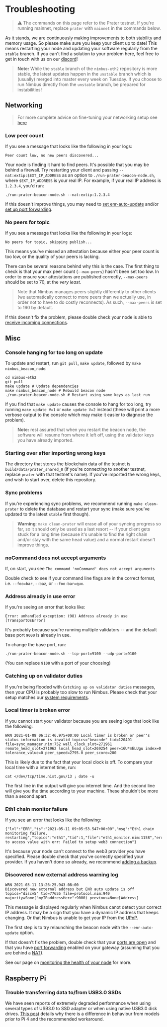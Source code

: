 # Troubleshooting

> ⚠️  The commands on this page refer to the Prater testnet. If you're running mainnet, replace `prater` with `mainnet` in the commands below.


As it stands, we are continuously making improvements to both stability and memory usage. So please make sure you keep your client up to date! This means restarting your node and updating your software regularly from the `stable` branch. If you can't find a solution to your problem here, feel free to get in touch with us on our [discord](https://discord.com/invite/XRxWahP)!

> **Note:** While the `stable` branch of the `nimbus-eth2` repository is more stable, the latest updates happen in the `unstable` branch which is (usually) merged into master every week on Tuesday. If you choose to run Nimbus directly from the `unstable` branch, be prepared for instabilities!


## Networking

> For more complete advice on fine-tuning your networking setup see [here](./networking.md)

### Low peer count

If you see a message that looks like the following in your logs:

```
Peer count low, no new peers discovered...
```

Your node is finding it hard to find peers. It's possible that you  may be behind a firewall. Try restarting your client and passing `--nat:extip:$EXT_IP_ADDRESS` as an option to `./run-prater-beacon-node.sh`, where `$EXT_IP_ADDRESS` is your real IP. For example, if your real IP address is `1.2.3.4`, you'd run:

```
./run-prater-beacon-node.sh --nat:extip:1.2.3.4
```

If this doesn't improve things, you may need to [set enr-auto-update](./networking.md#set-enr-auto-update) and/or [set up port forwarding](./networking.md#set-up-port-forwarding).

### No peers for topic

If you see a message that looks like the following in your logs:

```
No peers for topic, skipping publish...
```

This means you've missed an attestation because either your peer count is too low, or the quality of your peers is lacking.

There can be several reasons behind why this is the case. The first thing to check is that your max peer count (`--max-peers`) hasn't been set too low. In order to ensure your attestations are published correctly, `--max-peers` should be set to 70, at the *very least*.

> Note that Nimbus manages peers slightly differently to other clients (we automatically connect to more peers than we actually use, in order not to have to do costly reconnects). As such, `--max-peers` is set to 160 by default.

If this doesn't fix the problem, please double check your node is able to [receive incoming connections](./networking.md#check-for-incoming-connections).

## Misc
### Console hanging for too long on update

To update and restart, run `git pull`, `make update`, followed by `make nimbus_beacon_node`:

```
cd nimbus-eth2
git pull
make update # Update dependencies
make nimbus_beacon_node # Rebuild beacon node
./run-prater-beacon-node.sh # Restart using same keys as last run
```

If you find that `make update` causes the console to hang for too long, try running `make update V=1` or `make update V=2` instead (these will print a more verbose output to the console which may make it easier to diagnose the problem).

>**Note:** rest assured that when you restart the beacon node, the software will resume from where it left off, using the validator keys you have already imported.

### Starting over after importing wrong keys
The directory that stores the blockchain data of the testnet is `build/data/prater_shared_0` (if you're connecting to another testnet, replace `prater` with that testnet's name). If you've imported the wrong keys, and wish to start over, delete this repository.

### Sync problems
If you’re experiencing sync problems, we recommend running `make clean-prater` to delete the database and restart your sync (make sure you’ve updated to the latest `stable` first though).

> **Warning**: `make clean-prater` will erase all of your syncing progress so far, so it should only be used as a last resort -- if your client gets stuck for a long time (because it's unable to find the right chain and/or stay with the same head value) and a normal restart doesn't improve things.

### noCommand does not accept arguments

If, on start,  you see `The command 'noCommand' does not accept arguments`

Double check to see if your command line flags are in the correct format, i.e. `--foo=bar`, `--baz`, or `--foo-bar=qux`.

### Address already in use error

If you're seeing an error that looks like:

```
Error: unhandled exception: (98) Address already in use [TransportOsError]
```

It's probably because you're running multiple validators -- and the default base port `9000` is already in use.

To change the base port, run:

```
./run-prater-beacon-node.sh --tcp-port=9100 --udp-port=9100
```

(You can replace `9100` with a port of your choosing)

###  Catching up on validator duties

If you're being flooded with `Catching up on validator duties` messages, then your CPU is probably too slow to run Nimbus. Please check that your setup matches our [system requirements](./hardware.md).

### Local timer is broken error

If you cannot start your validator because you are seeing logs that look like the following:

```
WRN 2021-01-08 06:32:46.975+00:00 Local timer is broken or peer's status information is invalid topics="beacnde" tid=120491 file=sync_manager.nim:752 wall_clock_slot=271961 remote_head_slot=271962 local_head_slot=269254 peer=16U*mELUgu index=0 tolerance_value=0 peer_speed=2795.0 peer_score=200
```

This is likely due to the fact that your local clock is off. To compare your local time with a internet time, run:

```
cat </dev/tcp/time.nist.gov/13 ; date -u 
```

The first line in the output will give you internet time. And the second line will give you the time according to your machine. These shouldn't be more than a second apart.

### Eth1 chain monitor failure


If you see an error that looks like the following:

```
{"lvl":"ERR","ts":"2021-05-11 09:05:53.547+00:00","msg":"Eth1 chain monitoring failure, restarting","topics":"eth1","tid":1,"file":"eth1_monitor.nim:1158","err":"Trying to access value with err: Failed to setup web3 connection"}
```

It's because your node can't connect to the web3 provider you have specified. Please double check that you've correctly specified your provider. If you haven't done so already, we recommend [adding a backup](web3-backup.md).

### Discovered new external address warning log

```console
WRN 2021-03-11 13:26:25.943-08:00
Discovered new external address but ENR auto update is off
topics="discv5" tid=77655 file=protocol.nim:940 majority=Some("myIPaddressHere":9000) previous=None[Address]
```

This message is displayed regularly when Nimbus canot detect your correct IP address. It may be a sign that you have a dynamic IP address that keeps changing. Or that Nimbus is unable to get your IP from the [UPnP](https://en.wikipedia.org/wiki/Universal_Plug_and_Play).

The first step is to try relaunching the beacon node with the `--enr-auto-update` option.

If that doesn't fix the problem, double check that your [ports are open](https://www.yougetsignal.com/tools/open-ports/) and that you have [port forwarding](https://www.computerhope.com/issues/ch001201.htm) enabled on your gateway (assuming that you are behind a [NAT](https://en.wikipedia.org/wiki/Network_address_translation)).

See our page on [monitoring the health of your node](./health.md) for more.



## Raspberry Pi

### Trouble transferring data to/from USB3.0 SSDs

We have seen reports of extremely degraded performance when using several types of USB3.0 to SSD adapter or when using native USB3.0 disk drives. [This post](https://www.raspberrypi.org/forums/viewtopic.php?t=245931#p1501426) details why there is a difference in behaviour from models prior to Pi 4 and the recommended workaround.

